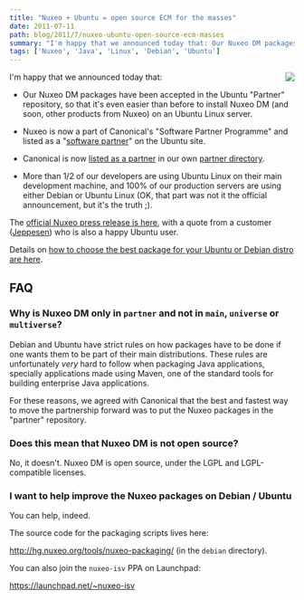 ```yaml
---
title: "Nuxeo + Ubuntu = open source ECM for the masses"
date: 2011-07-11
path: blog/2011/7/nuxeo-ubuntu-open-source-ecm-masses
summary: "I'm happy that we announced today that: Our Nuxeo DM packages have been accepted in the Ubuntu \"Partner\" repository, so that it's even easier than before to install Nuxeo DM (and soon, other products from Nuxeo) on an Ubuntu Linux server."
tags: ['Nuxeo', 'Java', 'Linux', 'Debian', 'Ubuntu']
---
```


<img style="float: right; margin-left: 5px;" src="/images/6a010536291c30970b014e89c21699970d-150wi.png" />
I'm happy that we announced today that:</p>

<ul>

<li><p>Our Nuxeo DM packages have been accepted in the Ubuntu "Partner" repository, so that it's even easier than before to install Nuxeo DM (and soon, other products from Nuxeo) on an Ubuntu Linux server.</p></li>

<li><p>Nuxeo is now a part of Canonical's "Software Partner Programme" and listed as a "<a href="http://webapps.ubuntu.com/partners/software/">software partner</a>" on the Ubuntu site.</p></li>

<li><p>Canonical is now <a href="http://www.nuxeo.com/en/partners/partner-directory/canonical">listed as a partner</a> in our own <a href="http://www.nuxeo.com/en/partners/partner-directory/">partner directory</a>.</p></li>

<li><p>More than 1/2 of our developers are using Ubuntu Linux on their main development machine, and 100% of our production servers are using either Debian or Ubuntu Linux (OK, that part was not it the official announcement, but it's the truth ;).</p></li>

</ul>

<!-- more -->

<p>The <a href="http://www.nuxeo.com/en/about/news/nuxeo-releases-new-open-source-ecm-packages-for-ubuntu-server">official Nuxeo press release is here</a>, with a quote from a customer (<a href="http://blogs.nuxeo.com/marketing/2010/11/case-study-remote-delivery-of-content-by-jeppesen-a-boeing-subsidiary.html">Jeppesen</a>) who is also a happy Ubuntu user.</p>

<p>Details on <a href="https://doc.nuxeo.com/display/KB/Configuring+Nuxeo+Debian+or+Ubuntu+repositories">how to choose the best package for your Ubuntu or Debian distro are here</a>.</p>

<h2>FAQ</h2>



<h3>Why is Nuxeo DM only in <code>partner</code> and not in <code>main</code>, <code>universe</code> or <code>multiverse</code>?</h3>



<p>Debian and Ubuntu have strict rules on how packages have to be done if one wants them to be part of their main distributions. These rules are unfortunately <em>very</em> hard to follow when packaging Java applications, specially applications made using Maven, one of the standard tools for building enterprise Java applications. </p>



<p>For these reasons, we agreed with Canonical that the best and fastest way to move the partnership forward was to put the Nuxeo packages in the "partner" repository.</p>



<h3>Does this mean that Nuxeo DM is not open source?</h3>



<p>No, it doesn't. Nuxeo DM is open source, under the LGPL and LGPL-compatible licenses.</p>



<h3>I want to help improve the Nuxeo packages on Debian / Ubuntu</h3>



<p>You can help, indeed.</p>



<p>The source code for the packaging scripts lives here:

<a href="http://hg.nuxeo.org/tools/nuxeo-packaging/">http://hg.nuxeo.org/tools/nuxeo-packaging/</a> (in the <code>debian</code> directory).</p>



<p>You can also join the <code>nuxeo-isv</code> PPA on Launchpad: 

<a href="https://launchpad.net/~nuxeo-isv">https://launchpad.net/~nuxeo-isv</a></p>


